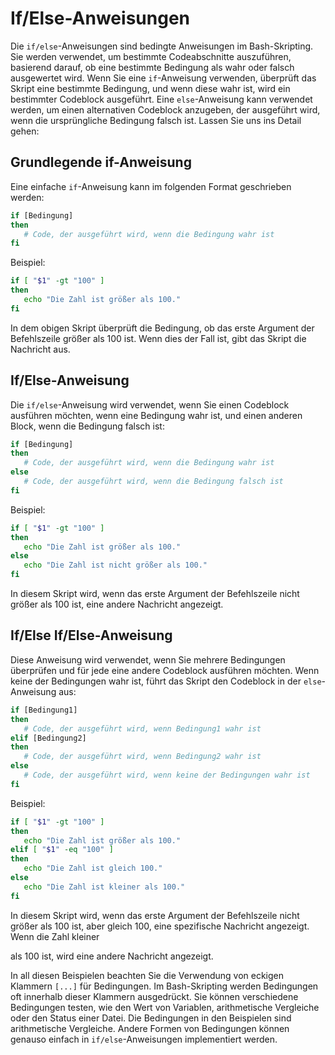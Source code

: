 # If/Else-Anweisungen

Die `if/else`-Anweisungen sind bedingte Anweisungen im Bash-Skripting. Sie werden verwendet, um bestimmte Codeabschnitte auszuführen, basierend darauf, ob eine bestimmte Bedingung als wahr oder falsch ausgewertet wird. Wenn Sie eine `if`-Anweisung verwenden, überprüft das Skript eine bestimmte Bedingung, und wenn diese wahr ist, wird ein bestimmter Codeblock ausgeführt. Eine `else`-Anweisung kann verwendet werden, um einen alternativen Codeblock anzugeben, der ausgeführt wird, wenn die ursprüngliche Bedingung falsch ist. Lassen Sie uns ins Detail gehen:

## Grundlegende if-Anweisung

Eine einfache `if`-Anweisung kann im folgenden Format geschrieben werden:

```bash
if [Bedingung]
then
   # Code, der ausgeführt wird, wenn die Bedingung wahr ist
fi
```

Beispiel:

```bash
if [ "$1" -gt "100" ]
then
   echo "Die Zahl ist größer als 100."
fi
```

In dem obigen Skript überprüft die Bedingung, ob das erste Argument der Befehlszeile größer als 100 ist. Wenn dies der Fall ist, gibt das Skript die Nachricht aus.

## If/Else-Anweisung

Die `if/else`-Anweisung wird verwendet, wenn Sie einen Codeblock ausführen möchten, wenn eine Bedingung wahr ist, und einen anderen Block, wenn die Bedingung falsch ist:

```bash
if [Bedingung]
then
   # Code, der ausgeführt wird, wenn die Bedingung wahr ist
else
   # Code, der ausgeführt wird, wenn die Bedingung falsch ist
fi
```

Beispiel:

```bash
if [ "$1" -gt "100" ]
then
   echo "Die Zahl ist größer als 100."
else
   echo "Die Zahl ist nicht größer als 100."
fi
```

In diesem Skript wird, wenn das erste Argument der Befehlszeile nicht größer als 100 ist, eine andere Nachricht angezeigt.

## If/Else If/Else-Anweisung

Diese Anweisung wird verwendet, wenn Sie mehrere Bedingungen überprüfen und für jede eine andere Codeblock ausführen möchten. Wenn keine der Bedingungen wahr ist, führt das Skript den Codeblock in der `else`-Anweisung aus:

```bash
if [Bedingung1]
then
   # Code, der ausgeführt wird, wenn Bedingung1 wahr ist
elif [Bedingung2]
then
   # Code, der ausgeführt wird, wenn Bedingung2 wahr ist
else
   # Code, der ausgeführt wird, wenn keine der Bedingungen wahr ist
fi
```

Beispiel:

```bash
if [ "$1" -gt "100" ]
then
   echo "Die Zahl ist größer als 100."
elif [ "$1" -eq "100" ]
then
   echo "Die Zahl ist gleich 100."
else
   echo "Die Zahl ist kleiner als 100."
fi
```

In diesem Skript wird, wenn das erste Argument der Befehlszeile nicht größer als 100 ist, aber gleich 100, eine spezifische Nachricht angezeigt. Wenn die Zahl kleiner

als 100 ist, wird eine andere Nachricht angezeigt.

In all diesen Beispielen beachten Sie die Verwendung von eckigen Klammern `[...]` für Bedingungen. Im Bash-Skripting werden Bedingungen oft innerhalb dieser Klammern ausgedrückt. Sie können verschiedene Bedingungen testen, wie den Wert von Variablen, arithmetische Vergleiche oder den Status einer Datei. Die Bedingungen in den Beispielen sind arithmetische Vergleiche. Andere Formen von Bedingungen können genauso einfach in `if/else`-Anweisungen implementiert werden.